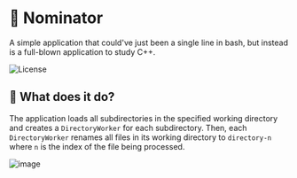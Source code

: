 # 🦣 Nominator

A simple application that could've just been a single line in bash, but instead is a full-blown application to study C++.

![License](https://img.shields.io/github/license/tacosontitan/nominator?logo=github&style=for-the-badge)

## 🐙 What does it do?

The application loads all subdirectories in the specified working directory and creates a `DirectoryWorker` for each subdirectory. Then, each `DirectoryWorker` renames all files in its working directory to `directory-n` where `n` is the index of the file being processed.

![image](https://github.com/tacosontitan/nominator/assets/65432314/7bdb8001-62b1-48d1-98eb-bf09e9c9fe84)
